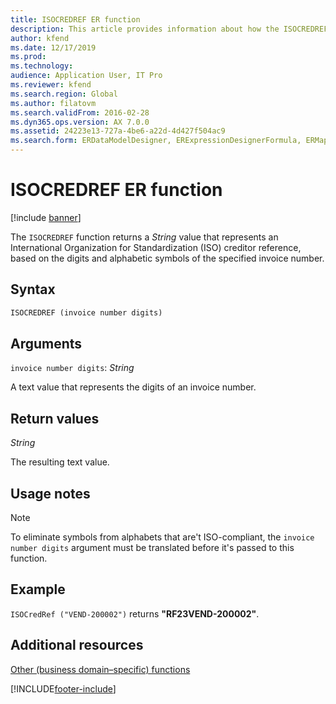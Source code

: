 ```yaml
---
title: ISOCREDREF ER function
description: This article provides information about how the ISOCREDREF Electronic reporting (ER) function is used.
author: kfend
ms.date: 12/17/2019
ms.prod: 
ms.technology: 
audience: Application User, IT Pro
ms.reviewer: kfend
ms.search.region: Global
ms.author: filatovm
ms.search.validFrom: 2016-02-28
ms.dyn365.ops.version: AX 7.0.0
ms.assetid: 24223e13-727a-4be6-a22d-4d427f504ac9
ms.search.form: ERDataModelDesigner, ERExpressionDesignerFormula, ERMappedFormatDesigner, ERModelMappingDesigner
---
```


# ISOCREDREF ER function

[!include [banner](../includes/banner.md)]

The `ISOCREDREF` function returns a *String* value that represents an International Organization for Standardization (ISO) creditor reference, based on the digits and alphabetic symbols of the specified invoice number.

## Syntax

```vb
ISOCREDREF (invoice number digits)
```

## Arguments

`invoice number digits`: *String*

A text value that represents the digits of an invoice number.

## Return values

*String*

The resulting text value.

## Usage notes

> [!NOTE] 
> To eliminate symbols from alphabets that are't ISO-compliant, the `invoice number digits` argument must be translated before it's passed to this function.

## Example

`ISOCredRef ("VEND-200002")` returns **"RF23VEND-200002"**.

## Additional resources

[Other (business domain–specific) functions](er-functions-category-other.md)


[!INCLUDE[footer-include](../../../includes/footer-banner.md)]
